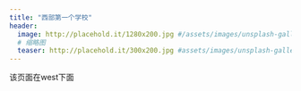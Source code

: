 ```yaml
---
title: "西部第一个学校"
header:
  image: http://placehold.it/1280x200.jpg #/assets/images/unsplash-gallery-image-3.jpg
  # 缩略图
  teaser: http://placehold.it/300x200.jpg #assets/images/unsplash-gallery-image-3-th.jpg
---
```

该页面在west下面